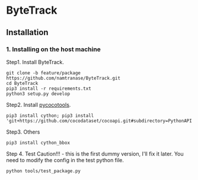 # ByteTrack

## Installation
### 1. Installing on the host machine
Step1. Install ByteTrack.
```shell
git clone -b feature/package https://github.com/namtranase/ByteTrack.git
cd ByteTrack
pip3 install -r requirements.txt
python3 setup.py develop
```

Step2. Install [pycocotools](https://github.com/cocodataset/cocoapi).

```shell
pip3 install cython; pip3 install 'git+https://github.com/cocodataset/cocoapi.git#subdirectory=PythonAPI'
```

Step3. Others
```shell
pip3 install cython_bbox
```

Step 4. Test
Caution!!! - this is the first dummy version, I'll fix it later.
You need to modify the config in the test python file.
```shell
python tools/test_package.py
```
